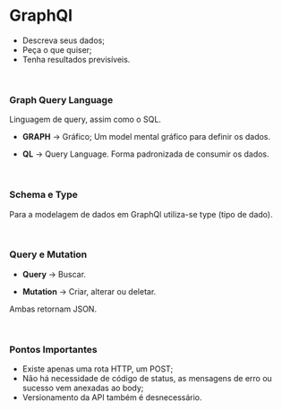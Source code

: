 # GraphQl
* Descreva seus dados;
* Peça o que quiser;
* Tenha resultados previsíveis.

<br/>

### Graph Query Language
Linguagem de query, assim como o SQL.

* **GRAPH** -> Gráfico; Um model mental gráfico para definir os dados.

* **QL** -> Query Language. Forma padronizada de consumir os dados.


<br/>

### Schema e Type
Para a modelagem de dados em GraphQl utiliza-se type (tipo de dado).

<br/>

### Query e Mutation
* **Query** -> Buscar.

* **Mutation** -> Criar, alterar ou deletar.

Ambas retornam JSON.


<br/>

### Pontos Importantes
* Existe apenas uma rota HTTP, um POST;
* Não há necessidade de código de status, as mensagens de erro ou sucesso vem anexadas ao body;
* Versionamento da API também é desnecessário.


